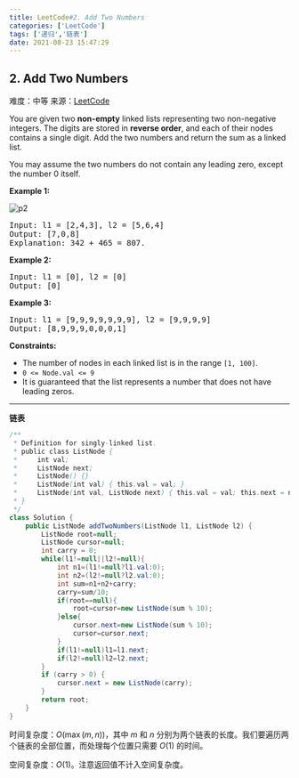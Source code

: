 ```yaml
---
title: LeetCode#2. Add Two Numbers
categories: ['LeetCode']
tags: ['递归','链表']
date: 2021-08-23 15:47:29
---
```


## 2. Add Two Numbers
难度：<span class="level-md">中等</span>
来源：[LeetCode](https://leetcode-cn.com/problems/add-two-numbers/)

You are given two **non-empty** linked lists representing two non-negative integers. The digits are stored in **reverse order**, and each of their nodes contains a single digit. Add the two numbers and return the sum as a linked list.

You may assume the two numbers do not contain any leading zero, except the number 0 itself.
<!--more-->

**Example 1:**

![p2](https://img-blog.csdnimg.cn/c9b78245292c4d13b15f878d424f6794.jpg?x-oss-process=image/watermark,type_ZHJvaWRzYW5zZmFsbGJhY2s,shadow_50,text_Q1NETiBAYXNodGltZTk5,size_15,color_FFFFFF,t_70,g_se,x_16#pic_center)


<pre>
Input: l1 = [2,4,3], l2 = [5,6,4]
Output: [7,0,8]
Explanation: 342 + 465 = 807.
</pre>

**Example 2:**

<pre>
Input: l1 = [0], l2 = [0]
Output: [0]
</pre>

**Example 3:**

<pre>
Input: l1 = [9,9,9,9,9,9,9], l2 = [9,9,9,9]
Output: [8,9,9,9,0,0,0,1]
</pre>

**Constraints:**

- The number of nodes in each linked list is in the range `[1, 100]`.
- `0 <= Node.val <= 9`
- It is guaranteed that the list represents a number that does not have leading zeros.

------

**链表**

```java
/**
 * Definition for singly-linked list.
 * public class ListNode {
 *     int val;
 *     ListNode next;
 *     ListNode() {}
 *     ListNode(int val) { this.val = val; }
 *     ListNode(int val, ListNode next) { this.val = val; this.next = next; }
 * }
 */
class Solution {
    public ListNode addTwoNumbers(ListNode l1, ListNode l2) {
        ListNode root=null;
        ListNode cursor=null;
        int carry = 0;
        while(l1!=null||l2!=null){
            int n1=(l1!=null?l1.val:0);
            int n2=(l2!=null?l2.val:0);
            int sum=n1+n2+carry;
            carry=sum/10;
            if(root==null){
                root=cursor=new ListNode(sum % 10);
            }else{
                cursor.next=new ListNode(sum % 10);
                cursor=cursor.next;
            }
            if(l1!=null)l1=l1.next;
            if(l2!=null)l2=l2.next;
        }
        if (carry > 0) {
            cursor.next = new ListNode(carry);
        }
        return root;
    }
}
```

时间复杂度：$O(\max(m,n))$，其中 $m$ 和 $n$ 分别为两个链表的长度。我们要遍历两个链表的全部位置，而处理每个位置只需要 $O(1)$ 的时间。

空间复杂度：$O(1)$。注意返回值不计入空间复杂度。

